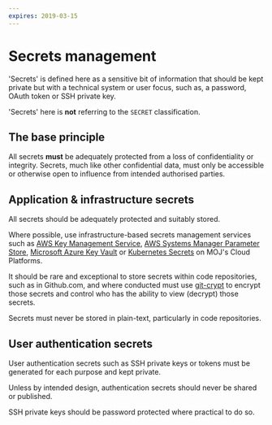 ```yaml
---
expires: 2019-03-15
---
```

# Secrets management

'Secrets' is defined here as a sensitive bit of information that should be kept private but with a technical system or user focus, such as, a password, OAuth token or SSH private key.

'Secrets' here is **not** referring to the `SECRET` classification.

## The base principle

All secrets **must** be adequately protected from a loss of confidentiality or integrity. Secrets, much like other confidential data, must only be accessible or otherwise open to influence from intended authorised parties.

## Application & infrastructure secrets

All secrets should be adequately protected and suitably stored.

Where possible, use infrastructure-based secrets management services such as [AWS Key Management Service](https://aws.amazon.com/kms/), [AWS Systems Manager Parameter Store](https://docs.aws.amazon.com/systems-manager/latest/userguide/systems-manager-paramstore.html), [Microsoft Azure Key Vault](https://azure.microsoft.com/en-gb/services/key-vault/) or [Kubernetes Secrets](https://kubernetes.io/docs/concepts/configuration/secret/) on MOJ's Cloud Platforms.

It should be rare and exceptional to store secrets within code repositories, such as in Github.com, and where conducted must use [git-crypt](https://github.com/AGWA/git-crypt) to encrypt those secrets and control who has the ability to view (decrypt) those secrets.

Secrets must never be stored in plain-text, particularly in code repositories.

## User authentication secrets

User authentication secrets such as SSH private keys or tokens must be generated for each purpose and kept private.

Unless by intended design, authentication secrets should never be shared or published.

SSH private keys should be password protected where practical to do so.